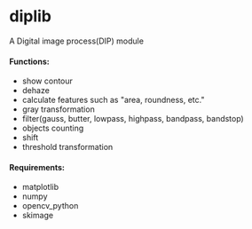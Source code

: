 # diplib
A Digital image process(DIP) module

#### Functions:

- show contour
- dehaze
- calculate features such as "area, roundness, etc."
- gray transformation
- filter(gauss, butter, lowpass, highpass, bandpass, bandstop)
- objects counting
- shift
- threshold transformation

#### Requirements:

- matplotlib
- numpy
- opencv_python
- skimage
